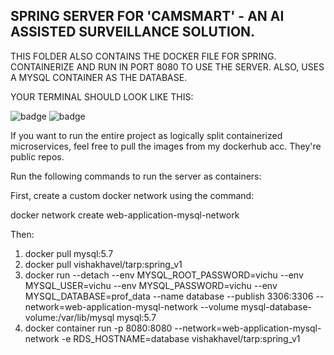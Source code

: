 ## SPRING SERVER FOR 'CAMSMART' - AN AI ASSISTED SURVEILLANCE SOLUTION.

THIS FOLDER ALSO CONTAINS THE DOCKER FILE FOR SPRING.
CONTAINERIZE AND RUN IN PORT 8080 TO USE THE SERVER.
ALSO, USES A MYSQL CONTAINER AS THE DATABASE.


YOUR TERMINAL SHOULD LOOK LIKE THIS:

 <img  alt="badge" src="https://user-images.githubusercontent.com/54572908/124347995-18907680-dc05-11eb-96b7-2e758f7d765c.png">
 
 
 <img  alt="badge" src=" https://user-images.githubusercontent.com/54572908/124348221-5641cf00-dc06-11eb-861e-93e865ecf299.png">

 
 
 
 


If you want to run the entire project as logically split containerized microservices, feel free to pull the images from my dockerhub acc. 
They're public repos.

Run the following commands to run the server as containers: 

First, create a custom docker network using the command:
 
  docker network create web-application-mysql-network
  
Then:

1. docker pull mysql:5.7
2. docker pull vishakhavel/tarp:spring_v1 
3. docker run --detach --env MYSQL_ROOT_PASSWORD=vichu --env MYSQL_USER=vichu --env MYSQL_PASSWORD=vichu --env MYSQL_DATABASE=prof_data --name database --publish    3306:3306 --network=web-application-mysql-network --volume mysql-database-volume:/var/lib/mysql  mysql:5.7
4. docker container run -p 8080:8080 --network=web-application-mysql-network -e RDS_HOSTNAME=database vishakhavel/tarp:spring_v1 



 



